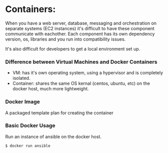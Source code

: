 # Containers:

When you have a web server, database, messaging and orchestration on separate systems (EC2 instances) it's difficult to have these component communicate with eachother. Each component has its own dependency version, os, libraries and you run into compatibility issues.

It's also difficult for developers to get a local environment set up.

### Difference between Virtual Machines and Docker Containers
* VM: has it's own operating system, using a hypervisor and is completely isolated. 
* Container: shares the same OS kernal (centos, ubuntu, etc) on the docker host, much more lightweight. 

### Docker Image

A packaged template plan for creating the container

### Basic Docker Usage

Run an instance of ansible on the docker host.

```bash
$ docker run ansible
```
